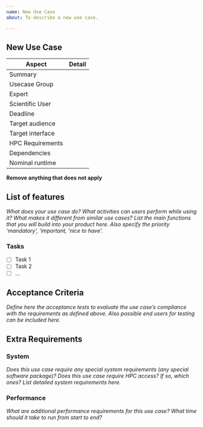 ```yaml
---
name: New Use Case
about: To describe a new use case.

---
```


## New Use Case
  
Aspect | Detail
------------ | -------------
Summary |
Usecase Group |
Expert |
Scientific User |
Deadline |
Target audience |
Target interface |
HPC Requirements |
Dependencies |
Nominal runtime |
  
**Remove anything that does not apply**
## List of features
*What does your use case do? What activities can users perform while using it? What makes it different from similar use cases? List the main functions that you will build into your product here. Also specify the priority ‘mandatory’, ‘important, ‘nice to have’.*
 
### Tasks
 
- [ ] Task 1
- [ ] Task 2
- [ ] ...
    
## Acceptance Criteria
*Define here the acceptance tests to evaluate the use case’s compliance with the requirements as defined above. Also possible end users for testing can be included here.*
  
## Extra Requirements
### System
*Does this use case require any special system requirements (any special software package)? Does this use case require HPC access? If so, which ones? List detailed system requirements here.*
  
### Performance
*What are additional performance requirements for this use case? What time should it take to run from start to end?*
